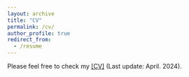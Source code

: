 ```yaml
---
layout: archive
title: "CV"
permalink: /cv/
author_profile: true
redirect_from:
  - /resume
---
```


Please feel free to check my [[CV]](/files/Jingkun_Yue_Chinese_CV_April2024.pdf)   (Last update: April. 2024).


<script type="text/javascript" id="clustrmaps" src="//clustrmaps.com/map_v2.js?d=5nQDltFGJyoiO3wciydO7S8NLGBAFEfmqpzT8lAY4oY&cl=ffffff&w=a"></script>
<script type="text/javascript" id="clstr_globe" src="//clustrmaps.com/globe.js?d=5nQDltFGJyoiO3wciydO7S8NLGBAFEfmqpzT8lAY4oY"></script>
